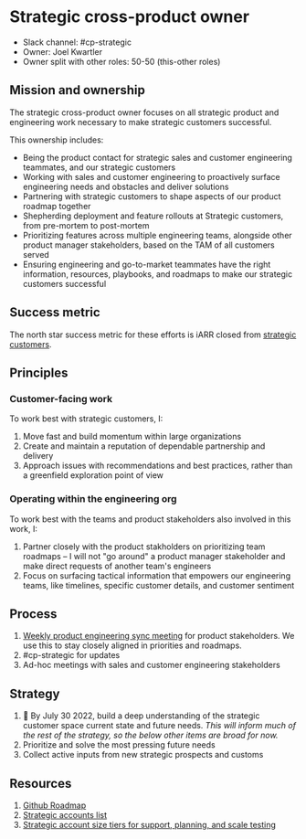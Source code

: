# Strategic cross-product owner

- Slack channel: #cp-strategic
- Owner: Joel Kwartler
- Owner split with other roles: 50-50 (this-other roles)

## Mission and ownership

The strategic cross-product owner focuses on all strategic product and engineering work necessary to make strategic customers successful.

This ownership includes:

- Being the product contact for strategic sales and customer engineering teammates, and our strategic customers
- Working with sales and customer engineering to proactively surface engineering needs and obstacles and deliver solutions
- Partnering with strategic customers to shape aspects of our product roadmap together
- Shepherding deployment and feature rollouts at Strategic customers, from pre-mortem to post-mortem
- Prioritizing features across multiple engineering teams, alongside other product manager stakeholders, based on the TAM of all customers served
- Ensuring engineering and go-to-market teammates have the right information, resources, playbooks, and roadmaps to make our strategic customers successful

## Success metric

The north star success metric for these efforts is iARR closed from [strategic customers](https://docs.google.com/spreadsheets/d/1JFHacGYDIBd4pMSrKC3QV25YFkK2yBfM0dMd9An2sGE/edit#gid=1317478762).

## Principles

### Customer-facing work

To work best with strategic customers, I:

1. Move fast and build momentum within large organizations
1. Create and maintain a reputation of dependable partnership and delivery
1. Approach issues with recommendations and best practices, rather than a greenfield exploration point of view

### Operating within the engineering org

To work best with the teams and product stakeholders also involved in this work, I:

1. Partner closely with the product stakholders on prioritizing team roadmaps – I will not "go around" a product manager stakeholder and make direct requests of another team's engineers
1. Focus on surfacing tactical information that empowers our engineering teams, like timelines, specific customer details, and customer sentiment

## Process

1. [Weekly product engineering sync meeting](https://calendar.google.com/event?action=TEMPLATE&tmeid=MGUwaG5tMnE5a25sbW51dXEyamJ2NW45c3Ugam9lbEBzb3VyY2VncmFwaC5jb20&tmsrc=joel%40sourcegraph.com) for product stakeholders. We use this to stay closely aligned in priorities and roadmaps.
1. #cp-strategic for updates
1. Ad-hoc meetings with sales and customer engineering stakeholders

## Strategy

1. 🔄 By July 30 2022, build a deep understanding of the strategic customer space current state and future needs. _This will inform much of the rest of the strategy, so the below other items are broad for now._
2. Prioritize and solve the most pressing future needs
3. Collect active inputs from new strategic prospects and customs

## Resources

1. [Github Roadmap](https://github.com/orgs/sourcegraph/projects/214/views/58)
1. [Strategic accounts list](https://docs.google.com/spreadsheets/d/1JFHacGYDIBd4pMSrKC3QV25YFkK2yBfM0dMd9An2sGE/edit#gid=1317478762)
2. [Strategic account size tiers for support, planning, and scale testing](https://docs.google.com/spreadsheets/d/1n-KfGc8m1w09rIzNKm5tRxAYmP4-w11CVOCplMvVazk/edit#gid=1172385107&range=B6)
